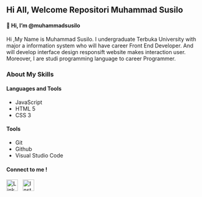 ## Hi All, Welcome Repositori Muhammad Susilo

#### 👋 Hi, I’m @muhammadsusilo
Hi ,My Name is Muhammad Susilo. I undergraduate Terbuka University with major a information system who will have career Front End Developer. And will develop interface design responsift website makes interaction user. Moreover, I are studi programming language to career Programmer.


### About My Skills
#### Languages and Tools
- JavaScript
- HTML 5
- CSS 3
  
####  Tools
- Git
- Github
- Visual Studio Code

#### Connect to me !

[<img align="left" alt="Linkedin" width="30px" src="https://logospng.org/download/linkedin/logo-linkedin-icon-2048.png" style="padding-right:10px;" />](https://www.linkedin.com/in/muhammadsusilo/)

[<img align="left" alt="Instagram" width="30px" src="https://seeklogo.com/images/I/instagram-new-2016-logo-D9D42A0AD4-seeklogo.com.png" style="padding-right:10px;" />](https://www.instagram.com/muhammadsusiloo?igsh=a2Z6Y3gzY3FxdWdu)
